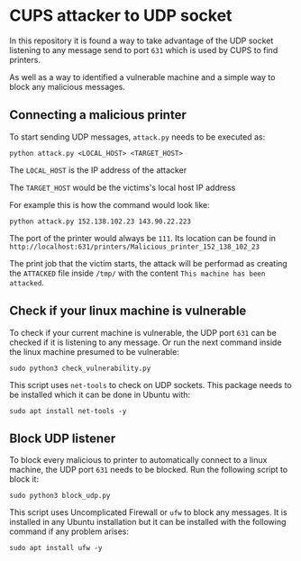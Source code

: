 CUPS attacker to UDP socket
===========================

In this repository it is found a way to take advantage of the UDP socket listening to any message send to port ``631`` which is used by CUPS to find printers.

As well as a way to identified a vulnerable machine and a simple way to block any malicious messages.

Connecting a malicious printer
------------------------------

To start sending UDP messages, ``attack.py`` needs to be executed as:

```
python attack.py <LOCAL_HOST> <TARGET_HOST>
```

The ``LOCAL_HOST`` is the IP address of the attacker

The ``TARGET_HOST`` would be the victims's local host IP  address

For example this is how the command would look like:

```
python attack.py 152.138.102.23 143.90.22.223
```

The port of the printer would always be ``111``. Its location can be found in ``http://localhost:631/printers/Malicious_printer_152_138_102_23``

The print job that the victim starts, the attack will be performad as creating the ``ATTACKED`` file inside ``/tmp/`` with the content ``This machine has been attacked``.


Check if your linux machine is vulnerable
-----------------------------------------

To check if your current machine is vulnerable, the UDP port ``631`` can be checked if it is listening to any message.
Or run the next command inside the linux machine presumed to be vulnerable:

```
sudo python3 check_vulnerability.py
```

This script uses ``net-tools`` to check on UDP sockets. This package needs to be installed which it can be done in Ubuntu with:

```
sudo apt install net-tools -y
```

Block UDP listener
------------------

To block every malicious to printer to automatically connect to a linux machine, the UDP port ``631`` needs to be blocked. Run the following script to block it:

```
sudo python3 block_udp.py
```

This script uses Uncomplicated Firewall or ``ufw`` to block any messages. It is installed in any Ubuntu installation but it can be installed with the following command if any problem arises:

```
sudo apt install ufw -y
```
